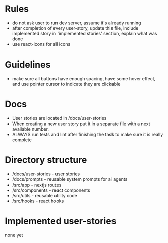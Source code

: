# Rules

- do not ask user to run dev server, assume it's already running
- after completion of every user-story, update this file, include implemented story in 'implemented stories' section, explain what was done
- use react-icons for all icons

# Guidelines

- make sure all buttons have enough spacing, have some hover effect, and use pointer cursor to indicate they are clickable

# Docs

- User stories are located in /docs/user-stories
- When creating a new user story put it in a separate file with a next available number.
- ALWAYS run tests and lint after finishing the task to make sure it is really complete

# Directory structure

- /docs/user-stories - user stories
- /docs/prompts - reusable system prompts for ai agents
- /src/app - nextjs routes
- /src/components - react components
- /src/utils - reusable utility code
- /src/hooks - react hooks

# Implemented user-stories

none yet
